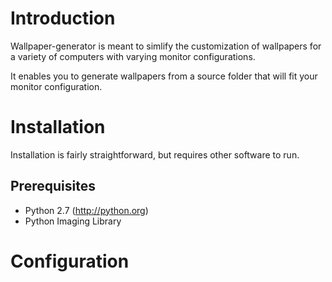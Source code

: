 Introduction
============
Wallpaper-generator is meant to simlify the customization of wallpapers
for a variety of computers with varying monitor configurations.

It enables you to generate wallpapers from a source folder that will fit your
monitor configuration.

Installation
============
Installation is fairly straightforward, but requires other software to run.

Prerequisites
-------------
* Python 2.7 (http://python.org)
* Python Imaging Library

Configuration
=============
